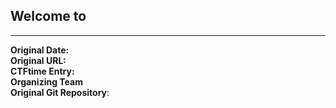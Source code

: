 ## Welcome to 

---
**Original Date:** <br>
**Original URL:** []()<br>
**CTFtime Entry:** []()<br>
**Organizing Team** []()<br>
**Original Git Repository**: []()<br>
